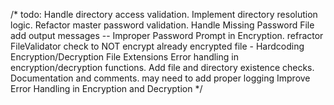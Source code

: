 /*
todo:
Handle directory access validation.
Implement directory resolution logic.
Refactor master password validation.
Handle Missing Password File
add output messages -- Improper Password Prompt in Encryption.
refractor FileValidator
check to NOT encrypt already encrypted file - Hardcoding Encryption/Decryption File Extensions
Error handling in encryption/decryption functions.
Add file and directory existence checks.
Documentation and comments.
may need to add proper logging
Improve Error Handling in Encryption and Decryption
*/

